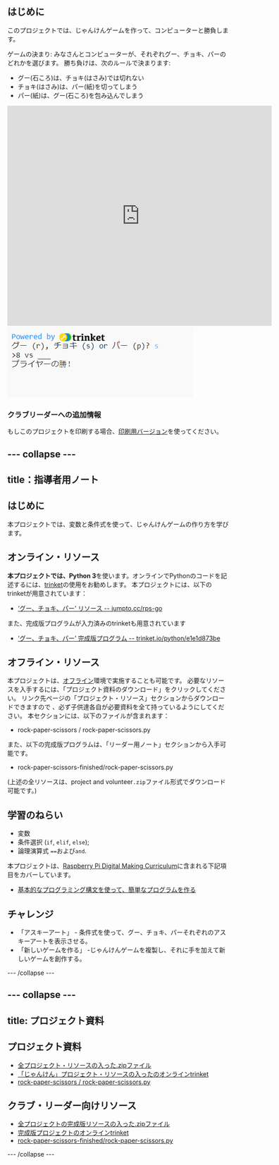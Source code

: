## はじめに

このプロジェクトでは、じゃんけんゲームを作って、コンピューターと勝負します。

ゲームの決まり: みなさんとコンピューターが、それぞれグー、チョキ、パーのどれかを選びます。 勝ち負けは、次のルールで決まります:

* グー(石ころ)は、チョキ(はさみ)では切れない
* チョキ(はさみ)は、パー(紙)を切ってしまう
* パー(紙)は、グー(石ころ)を包み込んでしまう

<div class="trinket">
  <iframe src="https://trinket.io/embed/python/e1e1d873be?outputOnly=true&start=result" width="600" height="500" frameborder="0" marginwidth="0" marginheight="0" allowfullscreen>
  </iframe>
  <img src="images/rps-final.png">
</div>

### クラブリーダーへの追加情報

もしこのプロジェクトを印刷する場合、[印刷用バージョン](https://projects.raspberrypi.org/en/projects/rock-paper-scissors/print)を使ってください。

## \--- collapse \---

## title：指導者用ノート

## はじめに

本プロジェクトでは、変数と条件式を使って、じゃんけんゲームの作り方を学びます。

## オンライン・リソース

**本プロジェクトでは、Python 3**を使います。オンラインでPythonのコードを記述するには、[trinket](https://trinket.io/)の使用をお勧めします。 本プロジェクトには、以下のtrinketが用意されています：

* [‘グー、チョキ、パー’ リソース -- jumpto.cc/rps-go](http://jumpto.cc/rps-go)

また、完成版プログラムが入力済みのtrinketも用意されています

* [‘グー、チョキ、パー’ 完成版プログラム -- trinket.io/python/e1e1d873be](https://trinket.io/python/e1e1d873be)

## オフライン・リソース

本プロジェクトは、[オフライン](https://www.codeclubprojects.org/en-GB/resources/python-working-offline/)環境で実施することも可能です。 必要なリソースを入手するには、「プロジェクト資料のダウンロード」をクリックしてください。 リンク先ページの「プロジェクト・リソース」セクションからダウンロードできますので 、必ず子供達各自が必要資料を全て持っているようにしてください。 本セクションには、以下のファイルが含まれます：

* rock-paper-scissors / rock-paper-scissors.py

また、以下の完成版プログラムは、「リーダー用ノート」セクションから入手可能です。

* rock-paper-scissors-finished/rock-paper-scissors.py

(上述の全リソースは、project and volunteer`.zip`ファイル形式でダウンロード可能です。)

## 学習のねらい

* 変数
* 条件選択 (`if`, `elif`, `else`); 
* 論理演算式 `==`および`and`.

本プロジェクトは、[Raspberry Pi Digital Making Curriculum](http://rpf.io/curriculum)に含まれる下記項目をカバーしています。

* [基本的なプログラミング構文を使って、簡単なプログラムを作る](https://www.raspberrypi.org/curriculum/programming/creator)

## チャレンジ

* 「アスキーアート」 - 条件式を使って、グー、チョキ、パーそれぞれのアスキーアートを表示させる。 
* 「新しいゲームを作る」 -じゃんけんゲームを複製し、それに手を加えて新しいゲームを創作する。 

\--- /collapse \---

## \--- collapse \---

## title: プロジェクト資料

## プロジェクト資料

* [全プロジェクト・リソースの入った.zipファイル](resources/rock-paper-scissors-project-resources.zip)
* [「じゃんけん」プロジェクト・リソースの入ったのオンラインtrinket](http://jumpto.cc/rps-go)
* [rock-paper-scissors / rock-paper-scissors.py](resources/rock-paper-scissors-rock-paper-scissors.py)

## クラブ・リーダー向けリソース

* [全プロジェクトの完成版リソースの入った.zipファイル](resources/rock-paper-scissors-volunteer-resources.zip)
* [完成版プロジェクトのオンラインtrinket](https://trinket.io/python/e1e1d873be)
* [rock-paper-scissors-finished/rock-paper-scissors.py](resources/rock-paper-scissors-finished-rock-paper-scissors.py)

\--- /collapse \---